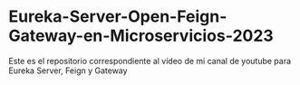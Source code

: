 # Eureka-Server-Open-Feign-Gateway-en-Microservicios-2023
Este es el repositorio correspondiente al vídeo de mi canal de youtube para Eureka Server, Feign y Gateway
